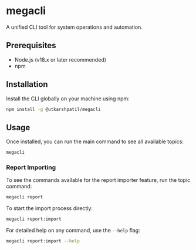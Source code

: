 # megacli

A unified CLI tool for system operations and automation.

## Prerequisites

- Node.js (v18.x or later recommended)
- npm

## Installation

Install the CLI globally on your machine using npm:

```bash
npm install -g @utkarshpatil/megacli
````

## Usage

Once installed, you can run the main command to see all available topics:

```bash
megacli
```

### Report Importing

To see the commands available for the report importer feature, run the topic command:

```bash
megacli report
```

To start the import process directly:

```bash
megacli report:import
```

For detailed help on any command, use the `--help` flag:

```bash
megacli report:import --help
```

````